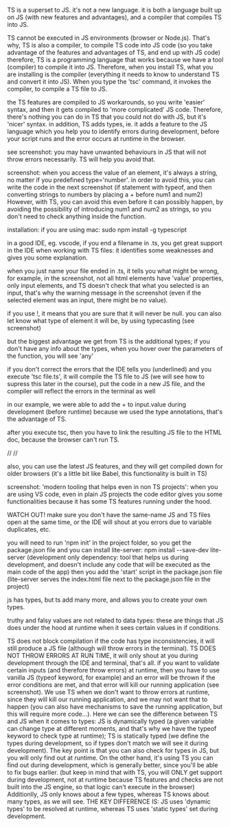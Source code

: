 TS is a superset to JS. it's not a new language. it is both a language built up on JS (with new features and advantages), and a compiler that compiles TS into JS.

TS cannot be executed in JS environments (browser or Node.js). That's why, TS is also a compiler, to compile TS code into JS code (so you take advantage of the features and advantages of TS, and end up with JS code)
therefore, TS is a programming language that works because we have a tool (compiler) to compile it into JS. Therefore, when you install TS, what you are installing is the compiler (everything it needs to know to understand TS and convert it into JS). When you type the 'tsc' command, it invokes the compiler, to compile a TS file to JS.

the TS features are compiled to JS workarounds, so you write 'easier' syntax, and then it gets compiled to 'more complicated' JS code. Therefore, there's nothing you can do in TS that you could not do with JS, but it's 'nicer' syntax. in addition, TS adds types, ie. it adds a feature to the JS language which you help you to identify errors during development, before your script runs and the error occurs at runtime in the browser.

see screenshot: you may have unwanted behaviours in JS that will not throw errors necessarily. TS will help you avoid that.

screenshot: when you access the value of an element, it's always a string, no matter if you predefined type='number'.
in order to avoid this, you can write the code in the next screenshot (if statement with typeof, and then converting strings to numbers by placing a + before num1 and num2)
However, with TS, you can avoid this even before it can possibly happen, by avoiding the possibility of introducing num1 and num2 as strings, so you don't need to check anything inside the function.

installation: if you are using mac: sudo npm install -g typescript

in a good IDE, eg. vscode, if you end a filename in .ts, you get great support in the IDE when working with TS files: it identifies some weaknesses and gives you some explanation.

when you just name your file ended in .ts, it tells you what might be wrong, for example, in the screenshot, not all html elements have 'value' properties, only input elements, and TS doesn't check that what you selected is an input, that's why the warning message in the screenshot (even if the selected element was an input, there might be no value).

if you use !, it means that you are sure that it will never be null. you can also let know what type of element it will be, by using typecasting (see screenshot)

but the biggest advantage we get from TS is the additional types; if you don't have any info about the types, when you hover over the parameters of the function, you will see 'any'

if you don't correct the errors that the IDE tells you (underlined) and you execute 'tsc file.ts', it will compile the TS file to JS (we will see how to supress this later in the course), put the code in a new JS file, and the compiler will reflect the errors in the terminal as well

in our example, we were able to add the + to input.value during development (before runtime) because we used the type annotations, that's the advantage of TS.

after you execute tsc, then you have to link the resulting JS file to the HTML doc, because the browser can't run TS.

//
//

also, you can use the latest JS features, and they will get compiled down for older browsers (it's a little bit like Babel, this functionality is built in TS)

screenshot: 'modern tooling that helps even in non TS projects': when you are using VS code, even in plain JS projects the code editor gives you some functionalities because it has some TS features running under the hood.

WATCH OUT! make sure you don't have the same-name JS and TS files open at the same time, or the IDE will shout at you errors due to variable duplicates, etc.

you will need to run 'npm init' in the project folder, so you get the package.json file and you can install lite-server:
npm install --save-dev lite-server
(development only dependency: tool that helps us during development, and doesn't include any code that will be executed as the main code of the app)
then you add the 'start' script in the package.json file (lite-server serves the index.html file next to the package.json file in the project)

js has types, but ts add many more, and allows you to create your own types.

truthy and falsy values are not related to data types: these are things that JS does under the hood at runtime when it sees certain values in if conditions.

TS does not block compilation if the code has type inconsistencies, it will still produce a JS file (although will throw errors in the terminal). TS DOES NOT THROW ERRORS AT RUN TIME, it will only shout at you during development through the IDE and terminal, that's all. if you want to validate certain inputs (and therefore throw errors) at runtime, then you have to use vanilla JS (typeof keyword, for example) and an error will be thrown if the error conditions are met, and that error will kill our running application (see screenshot). We use TS when we don't want to throw errors at runtime, since they will kill our running application, and we may not want that to happen (you can also have mechanisms to save the running application, but this will require more code...). Here we can see the difference between TS and JS when it comes to types: JS is dynamically typed (a given variable can change type at different moments, and that's why we have the typeof keyword to check type at runtime); TS is statically typed (we define the types during development, so if types don't match we will see it during development). The key point is that you can also check for types in JS, but you will only find out at runtime. On the other hand, it's using TS you can find out during development, which is generally better, since you'll be able to fix bugs earlier. (but keep in mind that with TS, you will ONLY get support during development, not at runtime because TS features and checks are not built into the JS engine, so that logic can't execute in the browser) Additionlly, JS only knows about a few types, whereas TS knows about many types, as we will see.
THE KEY DIFFERENCE IS: JS uses 'dynamic types' to be resolved at runtime, whereas TS uses 'static types' set during development.
